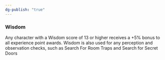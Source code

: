 ```yaml
---
dg-publish: "true"
---
```

### Wisdom

Any character with a Wisdom score of 13 or higher receives a +5% bonus to all experience point awards. Wisdom is also used for any perception and observation checks, such as Search For Room Traps and Search for Secret Doors
